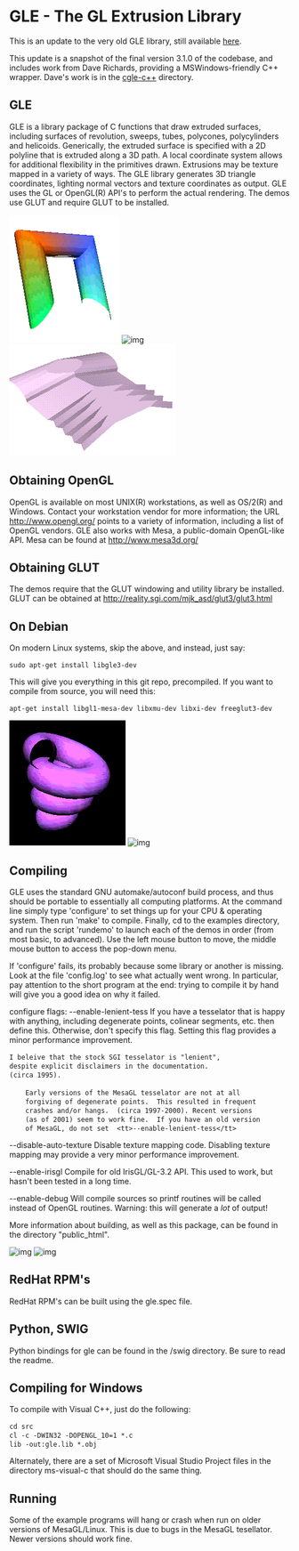 

GLE - The GL Extrusion Library
==============================
This is an update to the very old GLE library, still available
[here](https://www.linas.org/gle/).

This update is a snapshot of the final version 3.1.0 of the codebase,
and includes work from Dave Richards, providing a MSWindows-friendly
C++ wrapper. Dave's work is in the [cgle-c++](cgle-c++) directory.

GLE
---

GLE is a library package of C functions that draw
extruded surfaces, including surfaces of revolution,
sweeps, tubes, polycones, polycylinders and helicoids.
Generically, the extruded surface is specified with a
2D polyline that is extruded along a 3D path.  A local
coordinate system allows for additional flexibility in 
the primitives drawn.  Extrusions may be texture mapped
in a variety of ways.  The GLE library generates 3D 
triangle coordinates, lighting normal vectors and 
texture coordinates as output. GLE uses the GL or 
OpenGL(R) API's to perform the actual rendering.
The demos use GLUT and require GLUT to be installed.

![img](https://github.com/linas/glextrusion/raw/master/doc/html/basic.gif "Basic Cylinders")
![img](https://github.com/linas/glextrusion/raw/master/doc/html/texscr.gif "Textured Screw")
![img](https://github.com/linas/glextrusion/raw/master/doc/html/twist3.gif "Cut surface")

Obtaining OpenGL
----------------
OpenGL is available on most UNIX(R) workstations,
as well as OS/2(R) and Windows.  Contact your
workstation vendor for more information; the URL
http://www.opengl.org/ points to a variety of 
information, including a list of OpenGL vendors. 
GLE also works with Mesa, a public-domain 
OpenGL-like API. Mesa can be found at 
http://www.mesa3d.org/

Obtaining GLUT
--------------
The demos require that the GLUT windowing and 
utility library be installed.  GLUT can be obtained
at http://reality.sgi.com/mjk_asd/glut3/glut3.html

On Debian
---------
On modern Linux systems, skip the above, and instead, just say:
```
sudo apt-get install libgle3-dev
```
This will give you everything in this git repo, precompiled.
If you want to compile from source, you will need this:
```
apt-get install libgl1-mesa-dev libxmu-dev libxi-dev freeglut3-dev
```

![img](https://github.com/linas/glextrusion/raw/master/doc/html/helix2.gif "Helix")
![img](https://github.com/linas/glextrusion/raw/master/doc/html/helixtex.gif "Textured Helix")

Compiling
---------
GLE uses the standard GNU automake/autoconf build process,
and thus should be portable to essentially all computing 
platforms.  At the command line simply type 'configure'
to set things up for your CPU & operating system.  Then run
'make' to compile. Finally, cd to the examples directory, 
and run the script 'rundemo' to launch each of the demos 
in order (from most basic, to advanced).  Use the left 
mouse button to move, the middle mouse button to access
the pop-down menu. 

If 'configure' fails, its probably because some library
or another is missing.  Look at the file 'config.log'
to see what actually went wrong.  In particular, pay
attention to the short program at the end: trying to 
compile it by hand will give you a good idea on why
it failed.

configure flags:
--enable-lenient-tess
	If you have a tesselator that is happy with anything,
	including degenerate points, colinear segments, etc.
	then define this. Otherwise, don't specify this flag.
        Setting this flag provides a minor performance improvement.
	
	I beleive that the stock SGI tesselator is "lenient",
	despite explicit disclaimers in the documentation.
	(circa 1995).  
	
        Early versions of the MesaGL tesselator are not at all 
        forgiving of degenerate points.  This resulted in frequent 
        crashes and/or hangs.  (circa 1997-2000). Recent versions
        (as of 2001) seem to work fine.  If you have an old version
        of MesaGL, do not set  <tt>--enable-lenient-tess</tt>

--disable-auto-texture
	Disable texture mapping code.  Disabling texture 
	mapping may provide a very minor performance improvement.

--enable-irisgl
        Compile for old IrisGL/GL-3.2 API.  This used to work, but
        hasn't been tested in a long time.

--enable-debug
	Will compile sources so printf routines will be called instead
        of OpenGL routines.  Warning: this will generate a *lot* of
        output!


More information about building, as well as this package, 
can be found in the directory "public_html".

![img](https://github.com/linas/glextrusion/raw/master/doc/html/helix4.gif "Ribbon")
![img](https://github.com/linas/glextrusion/raw/master/doc/html/shear.gif "Shearing")

RedHat RPM's
------------
RedHat RPM's can be built using the gle.spec file.


Python, SWIG
------------
Python bindings for gle can be found in the /swig directory.
Be sure to read the readme.

Compiling for Windows
------------------------
To compile with Visual C++, just do the following:

```
cd src
cl -c -DWIN32 -DOPENGL_10=1 *.c
lib -out:gle.lib *.obj
```

Alternately, there are a set of Microsoft Visual Studio Project
files in the directory ms-visual-c that should do the same thing.


Running
-------
Some of the example programs will hang or crash when run on
older versions of MesaGL/Linux.  This is due to bugs in the 
MesaGL tesellator.  Newer versions should work fine.

